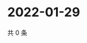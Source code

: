 # 2022-01-29

共 0 条

<!-- BEGIN WEIBO -->
<!-- 最后更新时间 Sat Jan 29 2022 06:13:31 GMT+0800 (China Standard Time) -->

<!-- END WEIBO -->
